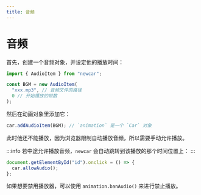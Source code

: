 ```yaml
---
title: 音频
---
```


# 音频

首先，创建一个音频对象，并设定他的播放时间：

```javascript
import { AudioItem } from "newcar";

const BGM = new AudioItem(
  "xxx.mp3", // 音频文件的路径
  0 // 开始播放的帧数
);
```

然后在动画对象里添加它：

```javascript
car.addAudioItem(BGM); // `animation` 是一个 `Car` 对象
```

此时他还不能播放，因为浏览器限制自动播放音频，所以需要手动允许播放。

:::info
若中途允许播放音频，`newcar` 会自动跳转到该播放的那个时间位置上：
:::

```javascript
document.getElementById("id").onclick = () => {
  car.allowAudio();
};
```

如果想要禁用播放器，可以使用 `animation.banAudio()` 来进行禁止播放。
